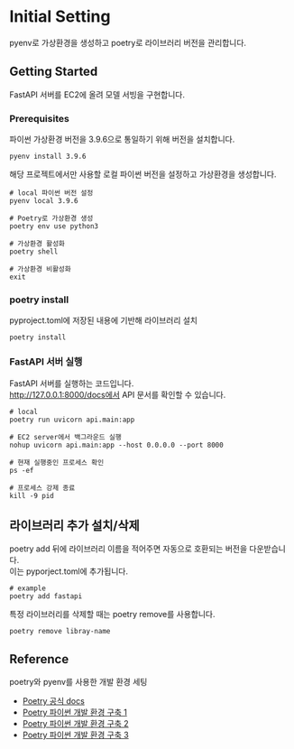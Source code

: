 # Initial Setting
pyenv로 가상환경을 생성하고 poetry로 라이브러리 버전을 관리합니다.

## Getting Started
FastAPI 서버를 EC2에 올려 모델 서빙을 구현합니다.


### Prerequisites
파이썬 가상환경 버전을 3.9.6으로 통일하기 위해 버전을 설치합니다.
```
pyenv install 3.9.6
```
해당 프로젝트에서만 사용할 로컬 파이썬 버전을 설정하고 가상환경을 생성합니다.
```
# local 파이썬 버전 설정
pyenv local 3.9.6

# Poetry로 가상환경 생성
poetry env use python3

# 가상환경 활성화
poetry shell

# 가상환경 비활성화
exit
```

### poetry install
pyproject.toml에 저장된 내용에 기반해 라이브러리 설치
```
poetry install
```

### FastAPI 서버 실행
FastAPI 서버를 실행하는 코드입니다.  
http://127.0.0.1:8000/docs에서 API 문서를 확인할 수 있습니다.
```
# local
poetry run uvicorn api.main:app

# EC2 server에서 백그라운드 실행
nohup uvicorn api.main:app --host 0.0.0.0 --port 8000

# 현재 실행중인 프로세스 확인
ps -ef

# 프로세스 강제 종료
kill -9 pid
```

## 라이브러리 추가 설치/삭제
poetry add 뒤에 라이브러리 이름을 적어주면 자동으로 호환되는 버전을 다운받습니다.  
이는 pyporject.toml에 추가됩니다.
```
# example
poetry add fastapi
```
특정 라이브러리를 삭제할 때는 poetry remove를 사용합니다.
```
poetry remove libray-name
```


## Reference
poetry와 pyenv를 사용한 개발 환경 세팅
* [Poetry 공식 docs](https://python-poetry.org/docs/)
* [Poetry 파이썬 개발 환경 구축 1](https://velog.io/@hj8853/Poetry%EB%A5%BC-%EC%82%AC%EC%9A%A9%ED%95%98%EC%97%AC-%EA%B0%80%EC%83%81%ED%99%98%EA%B2%BD-%EB%A7%8C%EB%93%A4%EA%B8%B0)
* [Poetry 파이썬 개발 환경 구축 2](https://velog.io/@whattsup_kim/Python-%ED%8C%8C%EC%9D%B4%EC%8D%AC-%ED%99%98%EA%B2%BD-%EA%B5%AC%EC%B6%95%ED%95%98%EA%B8%B0-2-Poetry)
* [Poetry 파이썬 개발 환경 구축 3](https://kkangsg.tistory.com/108)